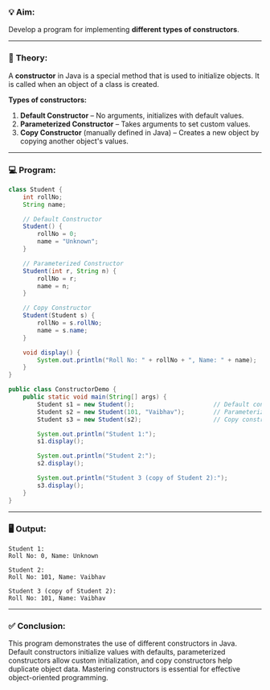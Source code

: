### 💡 **Aim:**
Develop a program for implementing **different types of constructors**.

---

### 📘 **Theory:**

A **constructor** in Java is a special method that is used to initialize objects. It is called when an object of a class is created.

**Types of constructors:**
1. **Default Constructor** – No arguments, initializes with default values.
2. **Parameterized Constructor** – Takes arguments to set custom values.
3. **Copy Constructor** (manually defined in Java) – Creates a new object by copying another object's values.

---

### 💻 **Program:**

```java
class Student {
    int rollNo;
    String name;

    // Default Constructor
    Student() {
        rollNo = 0;
        name = "Unknown";
    }

    // Parameterized Constructor
    Student(int r, String n) {
        rollNo = r;
        name = n;
    }

    // Copy Constructor
    Student(Student s) {
        rollNo = s.rollNo;
        name = s.name;
    }

    void display() {
        System.out.println("Roll No: " + rollNo + ", Name: " + name);
    }
}

public class ConstructorDemo {
    public static void main(String[] args) {
        Student s1 = new Student();                      // Default constructor
        Student s2 = new Student(101, "Vaibhav");        // Parameterized constructor
        Student s3 = new Student(s2);                    // Copy constructor

        System.out.println("Student 1:");
        s1.display();

        System.out.println("Student 2:");
        s2.display();

        System.out.println("Student 3 (copy of Student 2):");
        s3.display();
    }
}
```

---

### 🖥️ **Output:**

```
Student 1:
Roll No: 0, Name: Unknown

Student 2:
Roll No: 101, Name: Vaibhav

Student 3 (copy of Student 2):
Roll No: 101, Name: Vaibhav
```

---

### ✅ **Conclusion:**

This program demonstrates the use of different constructors in Java. Default constructors initialize values with defaults, parameterized constructors allow custom initialization, and copy constructors help duplicate object data. Mastering constructors is essential for effective object-oriented programming.
